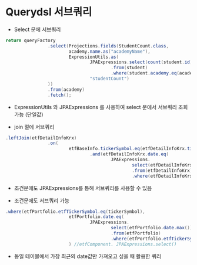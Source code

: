 # Querydsl 서브쿼리

- Select 문에 서브쿼리

```java
return queryFactory
                .select(Projections.fields(StudentCount.class,
                        academy.name.as("academyName"),
                        ExpressionUtils.as(
                                JPAExpressions.select(count(student.id))
                                        .from(student)
                                        .where(student.academy.eq(academy)),
                                "studentCount")
                ))
                .from(academy)
                .fetch();
```

- ExpressionUtils 와 JPAExpressions 를 사용하여 select 문에서 서브쿼리 조회 가능 (단일값)

- join 절에 서브쿼리

```java
.leftJoin(etfDetailInfoKrx)
                .on(
                        etfBaseInfo.tickerSymbol.eq(etfDetailInfoKrx.tickerSymbol)
                                .and(etfDetailInfoKrx.date.eq(
                                        JPAExpressions.
                                                select(etfDetailInfoKrx.date.max())
                                                .from(etfDetailInfoKrx)
                                                .where(etfDetailInfoKrx.tickerSymbol.eq(tickerSymbol))))
```

- 조건문에도 JPAExpressions를 통해 서브쿼리를 사용할 수 있음

- 조건문에도 서브쿼리 가능

```java
.where(etfPortfolio.etfTickerSymbol.eq(tickerSymbol),
                        etfPortfolio.date.eq(
                                JPAExpressions.
                                        select(etfPortfolio.date.max())
                                        .from(etfPortfolio)
                                        .where(etfPortfolio.etfTickerSymbol.eq(tickerSymbol))
                        ) //etfComponent. JPAExpressions.select()
```

- 동일 테이블에서 가장 최근의 date값만 가져오고 싶을 때 활용한 쿼리